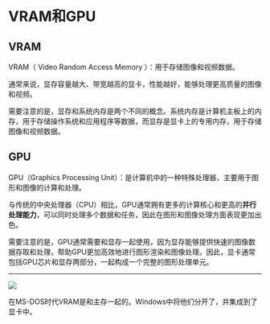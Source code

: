 # VRAM和GPU

## VRAM

VRAM（ Video Random Access Memory ）：用于存储图像和视频数据。

通常来说，显存容量越大、带宽越高的显卡，性能越好，能够处理更高质量的图像和视频。

需要注意的是，显存和系统内存是两个不同的概念。系统内存是计算机主板上的内存，用于存储操作系统和应用程序等数据，而显存是显卡上的专用内存，用于存储图像和视频数据。

## GPU

GPU（Graphics Processing Unit）：是计算机中的一种特殊处理器，主要用于图形和图像的计算和处理。

与传统的中央处理器（CPU）相比，GPU通常拥有更多的计算核心和更高的**并行处理能力**，可以同时处理多个数据和任务，因此在图形和图像处理方面表现更加出色。

需要注意的是，GPU通常需要和显存一起使用，因为显存能够提供快速的图像数据存取和处理，帮助GPU更加高效地进行图形渲染和图像处理。因此，显卡通常包括GPU芯片和显存两部分，一起构成一个完整的图形处理单元。

---

![](https://pic.imgdb.cn/item/64203635a682492fcced8237.jpg)

在MS-DOS时代VRAM是和主存一起的。Windows中将他们分开了，并集成到了显卡中。